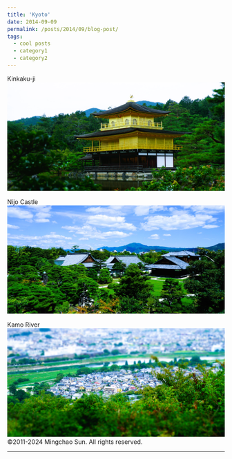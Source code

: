 ```yaml
---
title: 'Kyoto'
date: 2014-09-09
permalink: /posts/2014/09/blog-post/
tags:
  - cool posts
  - category1
  - category2
---
```


Kinkaku-ji<br/><img src='/images/2014090901.JPG'><br/>

Nijo Castle<br/><img src='/images/2014090902.JPG'><br/>

Kamo River<br/><img src='/images/2014090903.JPG'><br/>
©2011-2024 Mingchao Sun. All rights reserved.

------
